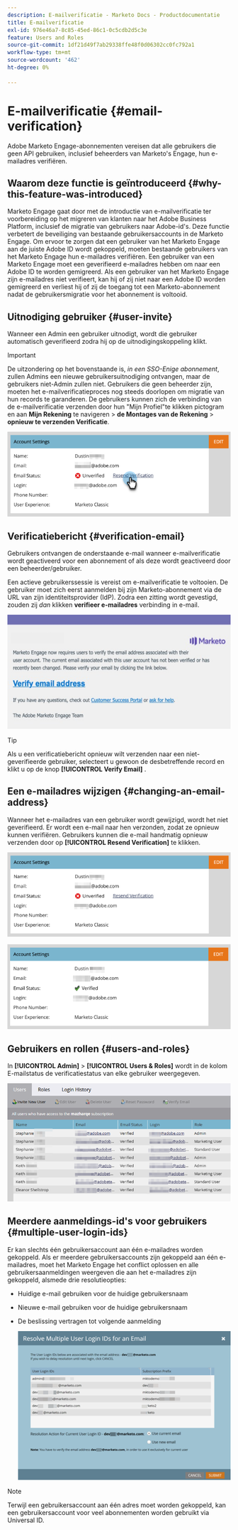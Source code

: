 ```yaml
---
description: E-mailverificatie - Marketo Docs - Productdocumentatie
title: E-mailverificatie
exl-id: 976e46a7-8c85-45ed-86c1-0c5cdb2d5c3e
feature: Users and Roles
source-git-commit: 1df21d49f7ab29338ffe48f0d06302cc0fc792a1
workflow-type: tm+mt
source-wordcount: '462'
ht-degree: 0%

---
```


# E-mailverificatie {#email-verification}

Adobe Marketo Engage-abonnementen vereisen dat alle gebruikers die geen API gebruiken, inclusief beheerders van Marketo&#39;s Engage, hun e-mailadres verifiëren.

## Waarom deze functie is geïntroduceerd {#why-this-feature-was-introduced}

Marketo Engage gaat door met de introductie van e-mailverificatie ter voorbereiding op het migreren van klanten naar het Adobe Business Platform, inclusief de migratie van gebruikers naar Adobe-id&#39;s. Deze functie verbetert de beveiliging van bestaande gebruikersaccounts in de Marketo Engage. Om ervoor te zorgen dat een gebruiker van het Marketo Engage aan de juiste Adobe ID wordt gekoppeld, moeten bestaande gebruikers van het Marketo Engage hun e-mailadres verifiëren. Een gebruiker van een Marketo Engage moet een geverifieerd e-mailadres hebben om naar een Adobe ID te worden gemigreerd. Als een gebruiker van het Marketo Engage zijn e-mailadres niet verifieert, kan hij of zij niet naar een Adobe ID worden gemigreerd en verliest hij of zij de toegang tot een Marketo-abonnement nadat de gebruikersmigratie voor het abonnement is voltooid.

## Uitnodiging gebruiker {#user-invite}

Wanneer een Admin een gebruiker uitnodigt, wordt die gebruiker automatisch geverifieerd zodra hij op de uitnodigingskoppeling klikt.

>[!IMPORTANT]
>
>De uitzondering op het bovenstaande is, _in een SSO-Enige abonnement_, zullen Admins een nieuwe gebruikersuitnodiging ontvangen, maar de gebruikers niet-Admin zullen niet. Gebruikers die geen beheerder zijn, moeten het e-mailverificatieproces nog steeds doorlopen om migratie van hun records te garanderen. De gebruikers kunnen zich de verbinding van de e-mailverificatie verzenden door hun &quot;Mijn Profiel&quot;te klikken pictogram en aan **Mijn Rekening** te navigeren > **de Montages van de Rekening** > **opnieuw te verzenden Verificatie**.

![](assets/email-verification-1.png)

## Verificatiebericht {#verification-email}

Gebruikers ontvangen de onderstaande e-mail wanneer e-mailverificatie wordt geactiveerd voor een abonnement of als deze wordt geactiveerd door een beheerder/gebruiker.

Een actieve gebruikerssessie is vereist om e-mailverificatie te voltooien. De gebruiker moet zich eerst aanmelden bij zijn Marketo-abonnement via de URL van zijn identiteitsprovider (IdP). Zodra een zitting wordt gevestigd, zouden zij _dan_ klikken **verifieer e-mailadres** verbinding in e-mail.

![](assets/email-verification-2.png)

>[!TIP]
>
>Als u een verificatiebericht opnieuw wilt verzenden naar een niet-geverifieerde gebruiker, selecteert u gewoon de desbetreffende record en klikt u op de knop **[!UICONTROL Verify Email]** .

## Een e-mailadres wijzigen {#changing-an-email-address}

Wanneer het e-mailadres van een gebruiker wordt gewijzigd, wordt het niet geverifieerd. Er wordt een e-mail naar hen verzonden, zodat ze opnieuw kunnen verifiëren. Gebruikers kunnen die e-mail handmatig opnieuw verzenden door op **[!UICONTROL Resend Verification]** te klikken.

![](assets/email-verification-3.png)

![](assets/email-verification-4.png)

## Gebruikers en rollen {#users-and-roles}

In **[!UICONTROL Admin]** > **[!UICONTROL Users & Roles]** wordt in de kolom E-mailstatus de verificatiestatus van elke gebruiker weergegeven.

![](assets/email-verification-5.png)

## Meerdere aanmeldings-id&#39;s voor gebruikers {#multiple-user-login-ids}

Er kan slechts één gebruikersaccount aan één e-mailadres worden gekoppeld. Als er meerdere gebruikersaccounts zijn gekoppeld aan één e-mailadres, moet het Marketo Engage het conflict oplossen en alle gebruikersaanmeldingen weergeven die aan het e-mailadres zijn gekoppeld, alsmede drie resolutieopties:

* Huidige e-mail gebruiken voor de huidige gebruikersnaam
* Nieuwe e-mail gebruiken voor de huidige gebruikersnaam
* De beslissing vertragen tot volgende aanmelding

  ![](assets/email-verification-6.png)

>[!NOTE]
>
>Terwijl een gebruikersaccount aan één adres moet worden gekoppeld, kan een gebruikersaccount voor veel abonnementen worden gebruikt via Universal ID.

